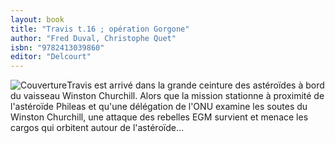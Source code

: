 ```yaml
---
layout: book
title: "Travis t.16 ; opération Gorgone"
author: "Fred Duval, Christophe Quet"
isbn: "9782413039860"
editor: "Delcourt"
---
```

![Couverture](/img/9782413039860.jpg)Travis est arrivé dans la grande ceinture des astéroïdes à bord du vaisseau Winston Churchill. Alors que la mission stationne à proximité de l'astéroïde Phileas et qu'une délégation de l'ONU examine les soutes du Winston Churchill, une attaque des rebelles EGM survient et menace les cargos qui orbitent autour de l'astéroïde...
